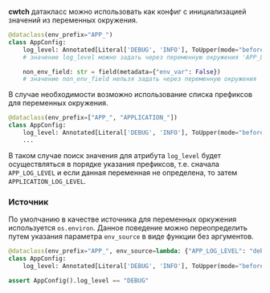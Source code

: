 **cwtch** датакласс можно использовать как конфиг с инициализацией значений из переменных окружения.

```python
@dataclass(env_prefix="APP_")
class AppConfig:
    log_level: Annotated[Literal['DEBUG', 'INFO'], ToUpper(mode="before")] = "INFO"
    # значение log_level можно задать через переменную окружения 'APP_LOG_LEVEL'

    non_env_field: str = field(metadata={"env_var": False})
    # значение non_env_field нельзя задать через переменную окружения 'APP_NON_ENV_FIELD'
```

В случае необходимости возможно использование списка префиксов для переменных окружения.

```python
@dataclass(env_prefix=["APP_", "APPLICATION_"])
class AppConfig:
    log_level: Annotated[Literal['DEBUG', 'INFO'], ToUpper(mode="before")] = "INFO"
    ...
```

В таком случае поиск значения для атрибута `log_level` будет осуществляться в порядке указания префиксов, т.е. сначала
`APP_LOG_LEVEL` и если данная переменная не определена, то затем `APPLICATION_LOG_LEVEL`.

### Источник

По умолчанию в качестве источника для переменных оркужения используется `os.environ`.
Данное поведение можно переопределить путем указания параметра `env_source` в виде функции без аргументов.

```python
@dataclass(env_prefix="APP_", env_source=lambda: {"APP_LOG_LEVEL": "debug"})
class AppConfig:
    log_level: Annotated[Literal['DEBUG', 'INFO'], ToUpper(mode="before")] = "INFO"

assert AppConfig().log_level == "DEBUG"
```
